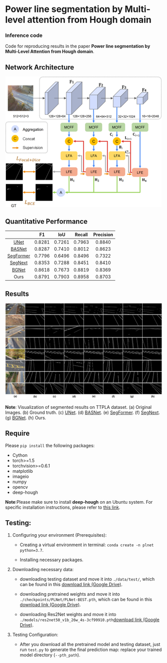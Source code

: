 # Power line segmentation by Multi-level attention from Hough domain

### Inference code
Code for reproducing results in the paper __Power line segmentation by Multi-Level Attention from Hough domain__.

## Network Architecture
![pipeline](https://github.com/JYYMALL/PLNet/blob/main/pipeline.png)

## Quantitative Performance
|       | F1 | IoU | Recall | Precision |
| :------:| :--------: | :--------: |:--------: | :--------: |
| [UNet](https://arxiv.org/pdf/1505.04597.pdf) | 0.8281 | 0.7261 |0.7963 | 0.8840 |
|[BASNet](https://arxiv.org/pdf/2101.04704.pdf)| 0.8287 | 0.7410 |0.8012 | 0.8623 |
| [SegFormer](https://proceedings.neurips.cc/paper/2021/file/64f1f27bf1b4ec22924fd0acb550c235-Paper.pdf)| 0.7796 | 0.6496 |0.8496 | 0.7322 |
| [SegNext](https://proceedings.neurips.cc/paper_files/paper/2022/file/08050f40fff41616ccfc3080e60a301a-Paper-Conference.pdf)| 0.8353 | 0.7288 |0.8451 | 0.8410 |
| [BGNet](https://arxiv.org/pdf/2207.00794.pdf) | 0.8618 | 0.7673 |0.8819 | 0.8369 |
| Ours| 0.8791 | 0.7903 |0.8958 | 0.8703 |

## Results
<p align="center">
<img src="https://github.com/JYYMALL/PLNet/blob/main/result.png", width="720">
</p>

__Note__: Visualization of segmented results on TTPLA dataset. (a) Original Images. (b) Ground truth. (c) [UNet](https://arxiv.org/pdf/1505.04597.pdf). (d) [BASNet](https://arxiv.org/pdf/2101.04704.pdf).
(e) [SegFormer](https://proceedings.neurips.cc/paper/2021/file/64f1f27bf1b4ec22924fd0acb550c235-Paper.pdf). (f) [SegNext](https://proceedings.neurips.cc/paper_files/paper/2022/file/08050f40fff41616ccfc3080e60a301a-Paper-Conference.pdf). (g) [BGNet](https://arxiv.org/pdf/2207.00794.pdf). (h) Ours.

## Require
Please `pip install` the following packages:
- Cython
- torch>=1.5
- torchvision>=0.6.1
- matplotlib
- imageio
- numpy
- opencv
- deep-hough
  
__Note__:Please make sure to install __deep-hough__ on an Ubuntu system. For specific installation instructions, please refer to [this link](https://github.com/Hanqer/deep-hough-transform#requirements).
## Testing:
1. Configuring your environment (Prerequisites):
    
    + Creating a virtual environment in terminal: `conda create -n plnet python=3.7`.
    
    + Installing necessary packages.

2. Downloading necessary data:

    + downloading testing dataset and move it into `./data/test/`, 
    which can be found in this [download link (Google Drive)](https://drive.google.com/file/d/1iOwioenpnfYKlpOXZIHWykCbRo1YLI-U/view?usp=sharing).
    
    + downloading pretrained weights and move it into `./checkpoints/PLNet/PLNet-BEST.pth`, 
    which can be found in this [download link (Google Drive)](https://drive.google.com/file/d/1i6cB9yOgT7xTNc87gnQjjPEkImqWMN_i/view?usp=sharing).
    
    + downloading Res2Net weights and move it into `./models/res2net50_v1b_26w_4s-3cf99910.pth`[download link (Google Drive)](https://drive.google.com/file/d/1EFoiK8XDzTZKjPsruHPwEtKJ65v3W9Ib/view?usp=sharing).

3. Testing Configuration:

    + After you download all the pretrained model and testing dataset, just run `test.py` to generate the final prediction map: 
    replace your trained model directory (`--pth_path`).


